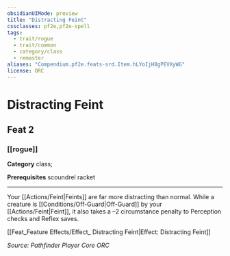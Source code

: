 ```yaml
---
obsidianUIMode: preview
title: "Distracting Feint"
cssclasses: pf2e,pf2e-spell
tags:
  - trait/rogue
  - trait/common
  - category/class
  - remaster
aliases: "Compendium.pf2e.feats-srd.Item.hLYoIjH8gPEVXyWG"
license: ORC
---
```

# Distracting Feint
## Feat 2
### [[rogue]]

**Category** class; 



**Prerequisites** scoundrel racket
* * *
Your [[Actions/Feint|Feints]] are far more distracting than normal. While a creature is [[Conditions/Off-Guard|Off-Guard]] by your [[Actions/Feint|Feint]], it also takes a –2 circumstance penalty to Perception checks and Reflex saves.

[[Feat_Feature Effects/Effect_ Distracting Feint|Effect: Distracting Feint]]

*Source: Pathfinder Player Core*
*ORC*